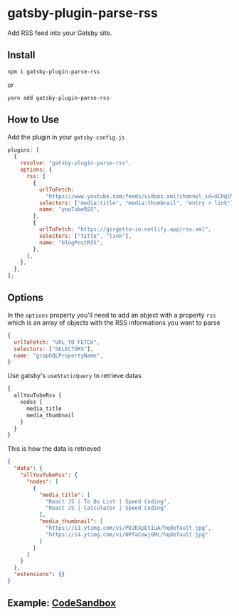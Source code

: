 # gatsby-plugin-parse-rss

Add RSS feed into your Gatsby site.

## Install

```
npm i gatsby-plugin-parse-rss
```

or

```
yarn add gatsby-plugin-parse-rss
```

## How to Use

Add the plugin in your `gatsby-config.js`

```js
plugins: [
  {
    resolve: "gatsby-plugin-parse-rss",
    options: {
      rss: [
        {
          urlToFetch:
            "https://www.youtube.com/feeds/videos.xml?channel_id=UChqlNb3LpXclrYsIXzD2q_w",
          selectors: ["media:title", "media:thumbnail", "entry > link"],
          name: "youTubeRSS",
        },
        {
          urlToFetch: "https://girgetto-io.netlify.app/rss.xml",
          selectors: ["title", "link"],
          name: "blogPostRSS",
        },
      ],
    },
  },
];
```

## Options

In the `options` property you'll need to add an object with a property `rss` which is an array of objects with the RSS informations you want to parse

```js
{
  urlToFetch: "URL_TO_FETCH",
  selectors: ["SELECTORS"],
  name: "graphQLPropertyName",
}
```

Use gatsby's `useStaticQuery` to retrieve datas

```graphql
{
  allYouTubeRss {
    nodes {
      media_title
      media_thumbnail
    }
  }
}
```

This is how the data is retrieved

```json
{
  "data": {
    "allYouTubeRss": {
      "nodes": [
        {
          "media_title": [
            "React JS | To Do List | Speed Coding",
            "React JS | Calculator | Speed Coding"
          ],
          "media_thumbnail": [
            "https://i1.ytimg.com/vi/PDJKXpEtIuA/hqdefault.jpg",
            "https://i4.ytimg.com/vi/OPfaCowjGMc/hqdefault.jpg"
          ]
        }
      ]
    }
  },
  "extensions": {}
}
```

## Example: [CodeSandbox](https://codesandbox.io/s/gatsby-plugin-parse-rss-4pd1y)
